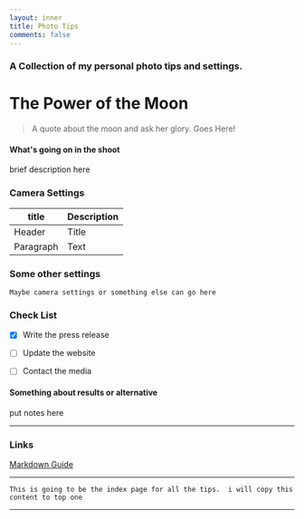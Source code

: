 ```yaml
---
layout: inner
title: Photo Tips
comments: false
---
```


### A Collection of my personal photo tips and settings.

# The Power of the Moon

> A quote about the moon and ask her glory.
> Goes Here!

#### What's going on in the shoot

brief description here 


### Camera Settings

| title | Description |
| ----------- | ----------- |
| Header | Title |
| Paragraph | Text |



### Some other settings

```
Maybe camera settings or something else can go here

```

### Check List

- [x] Write the press release
- [ ] Update the website
- [ ] Contact the media


#### Something about results or alternative

put notes here

---

### Links 

[Markdown Guide](https://www.markdownguide.org)

---

`This is going to be the index page for all the tips. 
i will copy this content to top one`

---

